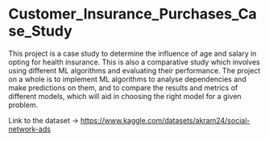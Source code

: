 # Customer_Insurance_Purchases_Case_Study
This project is a case study to determine the influence of age and salary in opting for health insurance. This is also a comparative study which involves using different ML algorithms and evaluating their performance. The project on a whole is to implement ML algorithms to analyse dependencies and make predictions on them, and to compare the results and metrics of different models, which will aid in choosing the right model for a given problem.

Link to the dataset -> https://www.kaggle.com/datasets/akram24/social-network-ads
